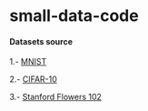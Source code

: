 # small-data-code

#### Datasets source
1.- [MNIST](http://yann.lecun.com/exdb/mnist/)

2.- [CIFAR-10](https://www.cs.toronto.edu/~kriz/cifar.html)

3.- [Stanford Flowers 102](http://www.robots.ox.ac.uk/~vgg/data/flowers/102/index.html)
